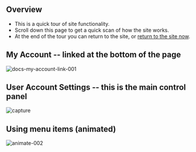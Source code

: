 ## Overview

* This is a quick tour of site functionality.
* Scroll down this page to get a quick scan of how the site works.
* At the end of the tour you can return to the site, or [return to the site now](https://businessgrp-stage.uoregon.edu/user).

## My Account -- linked at the bottom of the page

![docs-my-account-link-001](https://cloud.githubusercontent.com/assets/4074354/19358131/9841dd6e-9129-11e6-8b24-ef06ec328cf6.png)

## User Account Settings -- this is the main control panel

![capture](https://cloud.githubusercontent.com/assets/4074354/19360389/29ef5440-9133-11e6-9da8-a7e98e651565.PNG)

## Using menu items (animated)


![animate-002](https://cloud.githubusercontent.com/assets/4074354/19360882/373621fe-9135-11e6-909b-0597809725be.gif)
